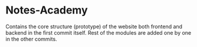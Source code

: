 # Notes-Academy

Contains the core structure (prototype) of the website both frontend and backend in the first commit itself.
Rest of the modules are added one by one in the other commits.
